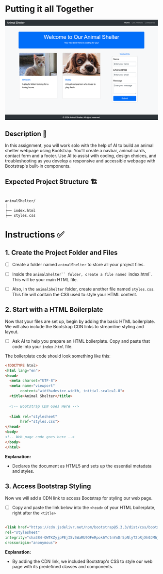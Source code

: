 # Putting it all Together 
![Animal shelter page with a navbar, cat and dog cards with photos, a contact form, and a footer for easy navigation and interaction](./assets/images/example.png)
##

## Description 📄
In this assignment, you will work solo with the help of AI to build an animal shelter webpage using Bootstrap. You'll create a navbar, animal cards, contact form and a footer. Use AI to assist with coding, design choices, and troubleshooting as you develop a responsive and accessible webpage with Bootstrap's built-in components.

## Expected Project Structure 🏗️

```plaintext

animalShelter/
│
├── index.html
├── styles.css

```
# Instructions ✅

## 1. **Create the Project Folder and Files**
   - [ ] Create a folder named `animalShelter` to store all your project files.
   
   - [ ] Inside the `animalShelter`` folder, create a file named `index.html`. This will be your main HTML file.
   
   - [ ] Also, in the `animalShelter` folder, create another file named `styles.css`. This file will contain the CSS used to style your HTML content.

## 2. **Start with a HTML Boilerplate**
Now that your files are set up, begin by adding the basic HTML boilerplate. 
We will also include the Bootstrap CDN links to streamline styling and layout.

  - [ ] Ask AI to help you prepare an HTML boilerplate. Copy and paste that code into your `index.html` file.

The boilerplate code should look something like this:
```html
<!DOCTYPE html>
<html lang="en">
<head>
  <meta charset="UTF-8">
  <meta name="viewport"
       content="width=device-width, initial-scale=1.0">
  <title>Animal Shelter</title>

  <!-- Bootstrap CDN Goes Here -->

  <link rel="stylesheet"
       href="styles.css">
</head>
<body>
<!-- Web page code goes here -->
</body>
</html>
```

**Explanation:**
- Declares the document as HTML5 and sets up the essential metadata and styles.

## 3. **Access Bootstrap Styling**
Now we will add a CDN link to access Bootstrap for styling our web page.


- [ ] Copy and paste the link below into the `<head>` of your HTML boilerplate, right after the `<title>`

```html

<link href="https://cdn.jsdelivr.net/npm/bootstrap@5.3.3/dist/css/bootstrap.min.css" 
rel="stylesheet" 
integrity="sha384-QWTKZyjpPEjISv5WaRU9OFeRpok6YctnYmDr5pNlyT2bRjXh0JMhjY6hW+ALEwIH" 
crossorigin="anonymous">

```

**Explanation:**
- By adding the CDN link, we included Bootstrap's CSS to style our web page with its predefined classes and components.